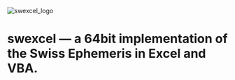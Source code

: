 ![swexcel_logo](https://github.com/diesdasjunge/swexcel/assets/72585192/68ab345a-9a9a-4cad-9227-e073ecfc76d5)

# swexcel — a 64bit implementation of the Swiss Ephemeris in Excel and VBA.
